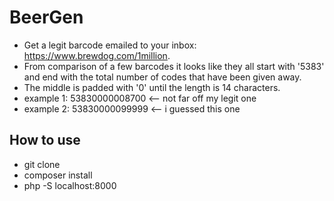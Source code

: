 # BeerGen
 - Get a legit barcode emailed to your inbox: https://www.brewdog.com/1million.
 - From comparison of a few barcodes it looks like they all start with '5383' and end with the total number of codes that have been given away.
 - The middle is padded with '0' until the length is 14 characters.
 - example 1: 53830000008700 <-- not far off my legit one
 - example 2: 53830000099999 <-- i guessed this one

## How to use
 - git clone
 - composer install
 - php -S localhost:8000